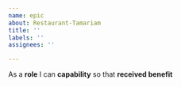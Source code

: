 ```yaml
---
name: epic
about: Restaurant-Tamariam
title: ''
labels: ''
assignees: ''

---
```


As a **role** I can **capability** so that **received benefit**
